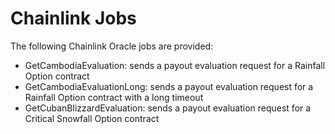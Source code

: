 # Chainlink Jobs

The following Chainlink Oracle jobs are provided:

- GetCambodiaEvaluation: sends a payout evaluation request for a Rainfall Option contract
- GetCambodiaEvaluationLong: sends a payout evaluation request for a Rainfall Option contract with a long timeout
- GetCubanBlizzardEvaluation: sends a payout evaluation request for a Critical Snowfall Option contract
